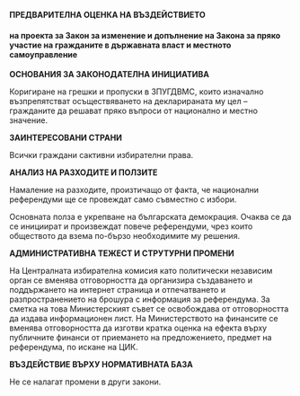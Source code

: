 **ПРЕДВАРИТЕЛНА ОЦЕНКА НА ВЪЗДЕЙСТВИЕТО**

#### на проекта за Закон за изменение и допълнение на Закона за пряко участие на гражданите в държавната власт и местното самоуправление

**ОСНОВАНИЯ ЗА ЗАКОНОДАТЕЛНА ИНИЦИАТИВА**

Коригиране на грешки и пропуски в ЗПУГДВМС, които изначално възпрепятстват осъществяването на декларираната му цел – гражданите да решават пряко въпроси от национално и местно значение.

**ЗАИНТЕРЕСОВАНИ СТРАНИ**

Всички граждани сактивни избирателни права.

**АНАЛИЗ НА РАЗХОДИТЕ И ПОЛЗИТЕ**

Намаление на разходите, произтичащо от факта, че национални референдуми ще се провеждат само съвместно с избори.

Основната полза е укрепване на българската демокрация. Очаква се да се инициират и произвеждат повече референдуми, чрез които обществото да взема по-бързо необходимите му решения.

**АДМИНИСТРАТИВНА ТЕЖЕСТ И СТРУТУРНИ ПРОМЕНИ**

На Централната избирателна комисия като политически независим орган се вменява отговорността да организира създаването и поддържането на интернет страница и отпечатването и разпространението на брошура с информация за референдума. За сметка на това Министерският съвет се освобождава от отговорността да издава информационен лист. На Министерството на финансите се вменява отговорността да изготви кратка оценка на ефекта върху публичните финанси от приемането на предложението, предмет на референдума, по искане на ЦИК.

**ВЪЗДЕЙСТВИЕ ВЪРХУ НОРМАТИВНАТА БАЗА**

Не се налагат промени в други закони.

